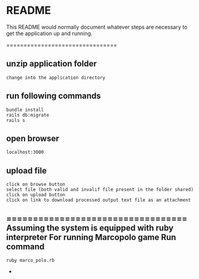 # README

This README would normally document whatever steps are necessary to get the
application up and running.


================================

unzip application folder
-

    change into the application directory 


run following commands
-

    bundle install
    rails db:migrate
    rails s

open browser
-

    localhost:3000

upload file 
-

    click on browse button
    select file (both valid and invalif file present in the folder shared)
    click on upload button
    click on link to download processed output text file as an attachment





==================================
Assuming the system is equipped with ruby interpreter
For running Marcopolo game
Run command
-

    ruby marco_polo.rb



    

    
-
